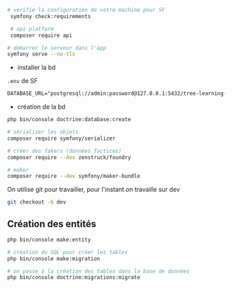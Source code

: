 ```bash
# vérifie la configuration de votre machine pour SF
 symfony check:requirements 

 # api platform
 composer require api

# démarrer le serveur dans l'app
symfony serve --no-tls

 ```

 - installer la bd

`.env` de SF

```txt
DATABASE_URL="postgresql://admin:password@127.0.0.1:5432/tree-learning-api?serverVersion=16&charset=utf8"
```

- création de la bd

```bash
php bin/console doctrine:database:create

# sérializer les objets
composer require symfony/serializer

# créer des fakers (données factices)
composer require --dev zenstruck/foundry

# maker
composer require --dev symfony/maker-bundle
```

On utilise git pour travailler, pour l'instant on travaille sur dev 

```bash
git checkout -b dev 
```

## Création des entités

```bash
php bin/console make:entity

# création du SQL pour créer les tables
php bin/console make:migration

# on passe à la création des tables dans la base de données
php bin/console doctrine:migrations:migrate
```

